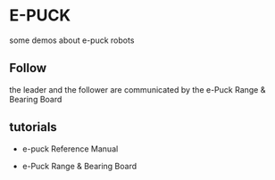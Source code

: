 # E-PUCK 

some demos about e-puck robots

## Follow

the leader and the follower  are communicated by the e-Puck Range & Bearing Board

## tutorials

- e-puck Reference Manual

- e-Puck Range & Bearing Board




#### 